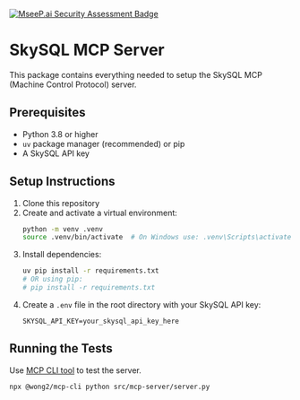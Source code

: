 [![MseeP.ai Security Assessment Badge](https://mseep.net/pr/skysqlinc-skysql-mcp-badge.png)](https://mseep.ai/app/skysqlinc-skysql-mcp)

# SkySQL MCP Server

This package contains everything needed to setup the SkySQL MCP (Machine Control Protocol) server.

## Prerequisites

- Python 3.8 or higher
- `uv` package manager (recommended) or pip
- A SkySQL API key

## Setup Instructions

1. Clone this repository
2. Create and activate a virtual environment:
   ```bash
   python -m venv .venv
   source .venv/bin/activate  # On Windows use: .venv\Scripts\activate
   ```
3. Install dependencies:
   ```bash
   uv pip install -r requirements.txt
   # OR using pip:
   # pip install -r requirements.txt
   ```
4. Create a `.env` file in the root directory with your SkySQL API key:
   ```
   SKYSQL_API_KEY=your_skysql_api_key_here
   ```

## Running the Tests

Use [MCP CLI tool](https://github.com/wong2/mcp-cli) to test the server.
   ```
   npx @wong2/mcp-cli python src/mcp-server/server.py
   ```
